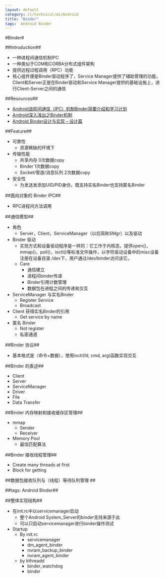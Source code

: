 ```yaml
---
layout: default
category: it/technical/os/Android
title: "Binder"
tags:  Android Binder
---
```


#Binder#



##Introduction##
* 一种进程间通信机制IPC
* 一种类似于COM和CORBA分布式组件架构
* 提供远程过程调用（RPC）功能
* 核心组件便是Binder驱动程序了，Service Manager提供了辅助管理的功能，Client和Server正是在Binder驱动和Service Manager提供的基础设施上，进行Client-Server之间的通信



##Resources##
* [Android进程间通信（IPC）机制Binder简要介绍和学习计划 ](http://blog.csdn.net/luoshengyang/article/details/6618363)
* [Android深入浅出之Binder机制](http://www.cnblogs.com/innost/archive/2011/01/09/1931456.html)
* [Android Binder设计与实现 – 设计篇 ](http://disanji.net/2011/02/28/android-bnder-design/)



##Feature##
* 可靠性
  * 资源稀缺的环境下
* 传输性能
  * 共享内存 0次数据copy
  * Binder 1次数据copy
  * Socket/管道/消息队列 2次数据copy
* 安全性
  * 为发送发添加UID/PID身份，既支持实名Binder也支持匿名Binder



##面向对象的 Binder IPC##
* RPC进程间方法调用



##通信模型##
* 角色
  * Server，Client，ServiceManager（以后简称SMgr）以及驱动
* Binder 驱动
  * 实现方式和设备驱动程序是一样的：它工作于内核态，提供open()，mmap()，poll()，ioctl()等标准文件操作，以字符驱动设备中的misc设备注册在设备目录 /dev下，用户通过/dev/binder访问该它。
  * Care
    * 通信建立
    * 进程间binder传递
    * Binder引用计数管理
    * 数据包在进程之间的传递和交互
* ServiceManager 与实名Binder
  * Register Service
  * Broadcast
* Client 获得实名Binder的引用
  * Get service by name
* 匿名 Binder
  * Not register
  * 私密通道



##Binder 协议##
* 基本格式是（命令+数据），使用ioctl(fd, cmd, arg)函数实现交互



##Binder 的表述##
* Client
* Server
* ServiceManager
* Driver
* File 
* Data Transfer



##Binder 内存映射和接收缓存区管理##
* mmap
  * Sender
  * Receiver
* Memory Pool
  * 最佳匹配算法



##Binder 接收线程管理##
* Create many threads at first
* Block for getting



##数据包接收队列与（线程）等待队列管理 ##



##tags: Android Binder##



##整体实现结构##
* 在init.rc中以servicemanager启动
  * 整个Android System_Server的binder支持来源于此
  * 可以只启动servicemanager进行binder操作测试
* Startup
  * By init.rc
    * servicemanager
    * dm_agent_binder
    * nvram_backup_binder
    * nvram_agent_binder
  * by kthreadd
    * binder_watchdog
    * binder
